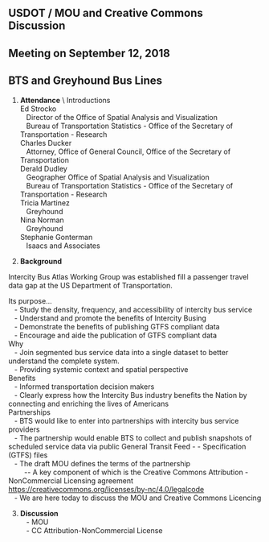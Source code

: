 
## USDOT / MOU and Creative Commons Discussion    
## Meeting on September 12, 2018   
## BTS and Greyhound Bus Lines  

1. **Attendance** \ Introductions  
Ed Strocko  
 &nbsp; &nbsp;Director of the Office of Spatial Analysis and Visualization  
 &nbsp; &nbsp;Bureau of Transportation Statistics - Office of the Secretary of Transportation - Research  
Charles Ducker  
 &nbsp; &nbsp;Attorney, Office of General Council, Office of the Secretary of Transportation  
Derald Dudley  
 &nbsp; &nbsp;Geographer Office of Spatial Analysis and Visualization  
 &nbsp; &nbsp;Bureau of Transportation Statistics - Office of the Secretary of Transportation - Research  
Tricia Martinez  
 &nbsp; &nbsp;Greyhound  
Nina Norman  
 &nbsp; &nbsp;Greyhound  
Stephanie Gonterman  
 &nbsp; &nbsp;Isaacs and Associates  

2. **Background**  

Intercity Bus Atlas Working Group was established fill a passenger travel data gap at the US Department of Transportation.

Its purpose…  
 &nbsp; &nbsp;- Study the density, frequency, and accessibility of intercity bus service  
 &nbsp; &nbsp;- Understand and promote the benefits of Intercity Busing  
 &nbsp; &nbsp;- Demonstrate the benefits of publishing GTFS compliant data  
 &nbsp; &nbsp;- Encourage and aide the publication of GTFS compliant data    
Why  
 &nbsp; &nbsp;- Join segmented bus service data into a single dataset to better understand the complete system.   
 &nbsp; &nbsp;- Providing systemic context and spatial perspective  
Benefits  
 &nbsp; &nbsp;- Informed transportation decision makers  
 &nbsp; &nbsp;- Clearly express how the Intercity Bus industry benefits the Nation by connecting and enriching the lives of Americans  
Partnerships  
 &nbsp; &nbsp;- BTS would like to enter into partnerships with intercity bus service providers  
 &nbsp; &nbsp;- The partnership would enable BTS to collect and publish snapshots of scheduled service data via public General Transit Feed - - Specification (GTFS) files  
 &nbsp; &nbsp;- The draft MOU defines the terms of the partnership  
 &nbsp; &nbsp; &nbsp; &nbsp; -- A key component of which is the Creative Commons Attribution - NonCommercial Licensing agreement  
https://creativecommons.org/licenses/by-nc/4.0/legalcode  
 &nbsp; &nbsp;- We are here today to discuss the MOU and Creative Commons Licencing  

3. **Discussion**  
 &nbsp; &nbsp;- MOU  
 &nbsp; &nbsp;- CC Attribution-NonCommercial License  
